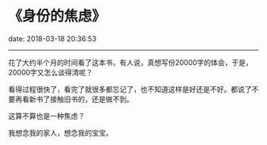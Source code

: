 # 《身份的焦虑》
date: 2018-03-18 20:36:53

---

花了大约半个月的时间看了这本书，有人说，真想写份20000字的体会，于是，20000字又怎么谈得清呢？

看得过程很快了，看完了就很多都忘记了，也不知道这样是好还是不好。都说了不要再看新书了接触旧书的，还是做不到。

这算不算也是一种焦虑？

我想念我的家人，想念我的宝宝。